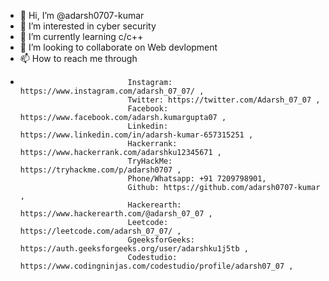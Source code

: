 - 👋 Hi, I’m @adarsh0707-kumar
- 👀 I’m interested in cyber security
- 🌱 I’m currently learning c/c++
- 💞️ I’m looking to collaborate on Web devlopment
- 📫 How to reach me through 
-                             Instagram: https://www.instagram.com/adarsh_07_07/ ,
                              Twitter: https://twitter.com/Adarsh_07_07 , 
                              Facebook: https://www.facebook.com/adarsh.kumargupta07 ,
                              Linkedin: https://www.linkedin.com/in/adarsh-kumar-657315251 ,
                              Hackerrank: https://www.hackerrank.com/adarshku12345671 ,
                              TryHackMe: https://tryhackme.com/p/adarsh0707 ,
                              Phone/Whatsapp: +91 7209798901, 
                              Github: https://github.com/adarsh0707-kumar ,
                              Hackerearth: https://www.hackerearth.com/@adarsh_07_07 ,
                              Leetcode: https://leetcode.com/adarsh_07_07/ ,
                              GgeeksforGeeks: https://auth.geeksforgeeks.org/user/adarshku1j5tb ,
                              Codestudio: https://www.codingninjas.com/codestudio/profile/adarsh07_07 ,
                              
                              
                              
